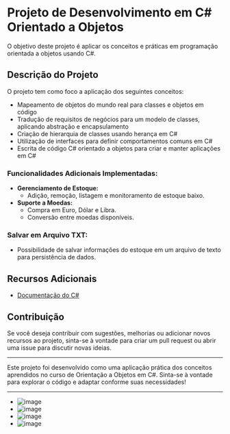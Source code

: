 # Projeto de Desenvolvimento em C# Orientado a Objetos

O objetivo deste projeto é aplicar os conceitos e práticas em programação orientada a objetos usando C#.

## Descrição do Projeto

O projeto tem como foco a aplicação dos seguintes conceitos:

- Mapeamento de objetos do mundo real para classes e objetos em código
- Tradução de requisitos de negócios para um modelo de classes, aplicando abstração e encapsulamento
- Criação de hierarquia de classes usando herança em C#
- Utilização de interfaces para definir comportamentos comuns em C#
- Escrita de código C# orientado a objetos para criar e manter aplicações em C#

### Funcionalidades Adicionais Implementadas:

- **Gerenciamento de Estoque:**
  - Adição, remoção, listagem e monitoramento de estoque baixo.
- **Suporte a Moedas:**
  - Compra em Euro, Dólar e Libra.
  - Conversão entre moedas disponíveis.

### Salvar em Arquivo TXT:

- Possibilidade de salvar informações do estoque em um arquivo de texto para persistência de dados.

## Recursos Adicionais

- [Documentação do C#](https://learn.microsoft.com/pt-br/dotnet/csharp/fundamentals/tutorials/oop)

## Contribuição
Se você deseja contribuir com sugestões, melhorias ou adicionar novos recursos ao projeto, sinta-se à vontade para criar um pull request ou abrir uma issue para discutir novas ideias.

---

Este projeto foi desenvolvido como uma aplicação prática dos conceitos aprendidos no curso de Orientação a Objetos em C#. Sinta-se à vontade para explorar o código e adaptar conforme suas necessidades!

---
- ![image](https://github.com/RodJunio/BethanyPieShop.InventoryManagement/assets/90984407/908381be-bbd8-4c60-b18d-f97045704df1)
- ![image](https://github.com/RodJunio/BethanyPieShop.InventoryManagement/assets/90984407/f54b4a3d-705f-4372-8fea-1865ec88c954)
- ![image](https://github.com/RodJunio/BethanyPieShop.InventoryManagement/assets/90984407/dc74229e-2c77-4687-9ff6-e18e268b7944)
- ![image](https://github.com/RodJunio/BethanyPieShop.InventoryManagement/assets/90984407/1d45b30b-b2d5-400d-a329-5070e81e16c5)

